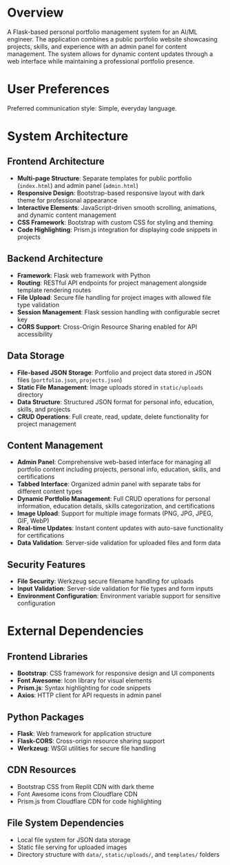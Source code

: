 # Overview

A Flask-based personal portfolio management system for an AI/ML engineer. The application combines a public portfolio website showcasing projects, skills, and experience with an admin panel for content management. The system allows for dynamic content updates through a web interface while maintaining a professional portfolio presence.

# User Preferences

Preferred communication style: Simple, everyday language.

# System Architecture

## Frontend Architecture
- **Multi-page Structure**: Separate templates for public portfolio (`index.html`) and admin panel (`admin.html`)
- **Responsive Design**: Bootstrap-based responsive layout with dark theme for professional appearance
- **Interactive Elements**: JavaScript-driven smooth scrolling, animations, and dynamic content management
- **CSS Framework**: Bootstrap with custom CSS for styling and theming
- **Code Highlighting**: Prism.js integration for displaying code snippets in projects

## Backend Architecture
- **Framework**: Flask web framework with Python
- **Routing**: RESTful API endpoints for project management alongside template rendering routes
- **File Upload**: Secure file handling for project images with allowed file type validation
- **Session Management**: Flask session handling with configurable secret key
- **CORS Support**: Cross-Origin Resource Sharing enabled for API accessibility

## Data Storage
- **File-based JSON Storage**: Portfolio and project data stored in JSON files (`portfolio.json`, `projects.json`)
- **Static File Management**: Image uploads stored in `static/uploads` directory
- **Data Structure**: Structured JSON format for personal info, education, skills, and projects
- **CRUD Operations**: Full create, read, update, delete functionality for project management

## Content Management
- **Admin Panel**: Comprehensive web-based interface for managing all portfolio content including projects, personal info, education, skills, and certifications
- **Tabbed Interface**: Organized admin panel with separate tabs for different content types
- **Dynamic Portfolio Management**: Full CRUD operations for personal information, education details, skills categorization, and certifications
- **Image Upload**: Support for multiple image formats (PNG, JPG, JPEG, GIF, WebP)
- **Real-time Updates**: Instant content updates with auto-save functionality for certifications
- **Data Validation**: Server-side validation for uploaded files and form data

## Security Features
- **File Security**: Werkzeug secure filename handling for uploads
- **Input Validation**: Server-side validation for file types and form inputs
- **Environment Configuration**: Environment variable support for sensitive configuration

# External Dependencies

## Frontend Libraries
- **Bootstrap**: CSS framework for responsive design and UI components
- **Font Awesome**: Icon library for visual elements
- **Prism.js**: Syntax highlighting for code snippets
- **Axios**: HTTP client for API requests in admin panel

## Python Packages
- **Flask**: Web framework for application structure
- **Flask-CORS**: Cross-origin resource sharing support
- **Werkzeug**: WSGI utilities for secure file handling

## CDN Resources
- Bootstrap CSS from Replit CDN with dark theme
- Font Awesome icons from Cloudflare CDN
- Prism.js from Cloudflare CDN for code highlighting

## File System Dependencies
- Local file system for JSON data storage
- Static file serving for uploaded images
- Directory structure with `data/`, `static/uploads/`, and `templates/` folders